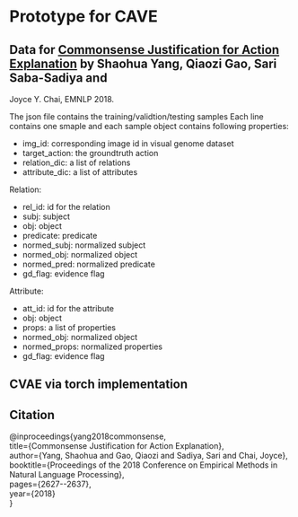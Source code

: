 # Prototype for CAVE
## Data for [Commonsense Justification for Action Explanation](http://aclweb.org/anthology/D18-1283) by  Shaohua Yang, Qiaozi Gao, Sari Saba-Sadiya and 
Joyce Y. Chai, EMNLP 2018.

The json file contains the training/validtion/testing samples
Each line contains one smaple and each sample object contains following properties:
- img_id: corresponding image id in visual genome dataset
- target_action: the groundtruth action
- relation_dic: a list of relations 
- attribute_dic: a list of attributes

Relation:
  - rel_id: id for the relation
  - subj: subject
  - obj: object
  - predicate: predicate
  - normed_subj: normalized subject
  - normed_obj: normalized object
  - normed_pred: normalized predicate
  - gd_flag: evidence flag
  
Attribute:
  - att_id: id for the attribute
  - obj: object
  - props: a list of properties
  - normed_obj: normalized object
  - normed_props: normalized properties
  - gd_flag:  evidence flag

## CVAE via torch implementation

## Citation
@inproceedings{yang2018commonsense,  
  title={Commonsense Justification for Action Explanation},   
  author={Yang, Shaohua and Gao, Qiaozi and Sadiya, Sari and Chai, Joyce},  
  booktitle={Proceedings of the 2018 Conference on Empirical Methods in Natural Language Processing},  
  pages={2627--2637},  
  year={2018}  
}  

